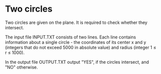 # Two circles

Two circles are given on the plane. It is required to check whether they intersect.

The input file INPUT.TXT consists of two lines. Each line contains information about a single circle - the coordinates of its center x and y (integers that do not exceed 5000 in absolute value) and radius (integer 1 ≤ r ≤ 1000).

In the output file OUTPUT.TXT output &quot;YES&quot;, if the circles intersect, and &quot;NO&quot; otherwise.
